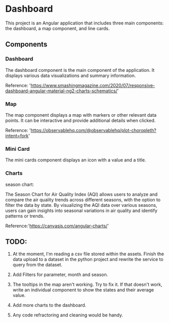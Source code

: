 # Dashboard

This project is an Angular application that includes three main components: the dashboard, a map component, and line cards.


## Components

### Dashboard
The dashboard component is the main component of the application. It displays various data visualizations and summary information.

Reference: 'https://www.smashingmagazine.com/2020/07/responsive-dashboard-angular-material-ng2-charts-schematics/'


### Map
The map component displays a map with markers or other relevant data points. It can be interactive and provide additional details when clicked.

Reference: 'https://observablehq.com/@observablehq/plot-choropleth?intent=fork'

### Mini Card
The mini cards component displays an icon with a value and a title.

### Charts

season chart:

The Season Chart for Air Quality Index (AQI) allows users to analyze and compare the air quality trends across different seasons, with the option to filter the data by state. By visualizing the AQI data over various seasons, users can gain insights into seasonal variations in air quality and identify patterns or trends.

Reference:'https://canvasjs.com/angular-charts/'

## TODO:

1. At the moment, I'm reading a csv file stored within the assets. Finish the data upload to a dataset in the python project and rewrite the service to query from the dataset.

2. Add Filters for parameter, month and season.

3. The tooltips in the map aren't working. Try to fix it. If that doesn't work, write an individual component to show the states and their average value.

4. Add more charts to the dashboard.

5. Any code refractoring and cleaning would be handy.
